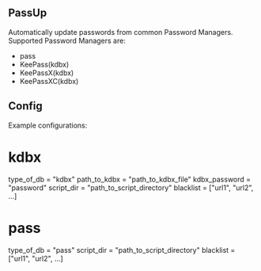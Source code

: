 ## PassUp

Automatically update passwords from common Password Managers. Supported Password Managers are:
- pass
- KeePass(kdbx)
- KeePassX(kdbx)
- KeePassXC(kdbx)

## Config
Example configurations:
# kdbx
type_of_db = "kdbx"
path_to_kdbx = "path_to_kdbx_file"
kdbx_password = "password"
script_dir = "path_to_script_directory"
blacklist = ["url1", "url2", ...]
# pass
type_of_db = "pass"
script_dir = "path_to_script_directory"
blacklist = ["url1", "url2", ...]
